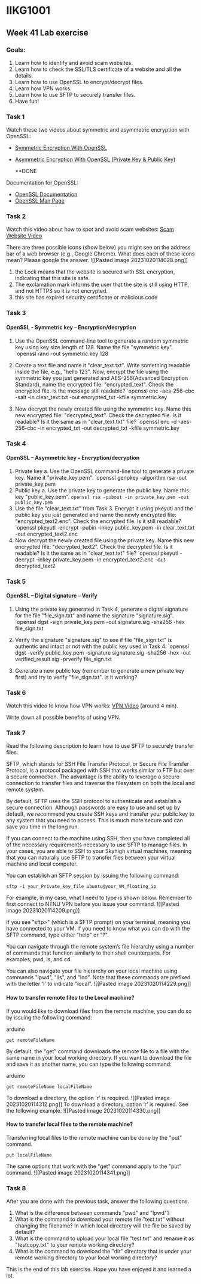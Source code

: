# IIKG1001

## Week 41 Lab exercise

### Goals:

1. Learn how to identify and avoid scam websites.
2. Learn how to check the SSL/TLS certificate of a website and all the details.
3. Learn how to use OpenSSL to encrypt/decrypt files.
4. Learn how VPN works.
5. Learn how to use SFTP to securely transfer files.
6. Have fun!

### Task 1

Watch these two videos about symmetric and asymmetric encryption with OpenSSL:

- [Symmetric Encryption With OpenSSL](https://www.youtube.com/watch?v=J9TzPneXgkQ&t=53s)
- [Asymmetric Encryption With OpenSSL (Private Key & Public Key)](https://www.youtube.com/watch?v=1jE_UOiFAVw)
  
  **DONE

Documentation for OpenSSL:

- [OpenSSL Documentation](https://www.openssl.org/docs/man3.1/man1/openssl.html)
- [OpenSSL Man Page](https://www.openssl.org/docs/man3.1/man1/)

### Task 2

Watch this video about how to spot and avoid scam websites: [Scam Website Video](https://www.youtube.com/watch?v=KAbp_ajsCco)

There are three possible icons (show below) you might see on the address bar of a web browser (e.g., Google Chrome). What does each of these icons mean? Please google the answer.
![[Pasted image 20231020114028.png]]

1. the Lock means that the website is secured with SSL encryption, indicating that this site is safe.
2. The exclamation mark informs the user that the site is still using HTTP, and not HTTPS so it is not encrypted. 
3. this site has expired security certificate or malicious code 
### Task 3

#### OpenSSL - Symmetric key – Encryption/decryption

1. Use the OpenSSL command-line tool to generate a random symmetric key using key size length of 128. Name the file "symmetric.key".
	   `openssl rand -out symmetric.key 128
	   
2. Create a text file and name it "clear_text.txt". Write something readable inside the file, e.g., "hello 123". Now, encrypt the file using the symmetric key you just generated and AES-256(Advanced Encryption Standard), name the encrypted file: "encrypted_text". Check the encrypted file. Is the message still readable?
   `openssl enc -aes-256-cbc -salt -in clear_text.txt -out encrypted_txt -kfile symmetric.key
    
3. Now decrypt the newly created file using the symmetric key. Name this new encrypted file: "decrypted_text". Check the decrypted file. Is it readable? Is it the same as in "clear_text.txt" file?
    `openssl enc -d -aes-256-cbc -in encrypted_txt -out decrypted_txt -kfile symmetric.key 

### Task 4

#### OpenSSL – Asymmetric key – Encryption/decryption

1. Private key a. Use the OpenSSL command-line tool to generate a private key. Name it "private_key.pem".
   `openssl genpkey -algorithm rsa -out private_key.pem
2. Public key a. Use the private key to generate the public key. Name this key "public_key.pem".
    `openssl rsa -pubout -in private_key.pem -out public_key.pem`
3. Use the file "clear_text.txt" from Task 3. Encrypt it using pkeyutl and the public key you just generated and name the newly encrypted file: "encrypted_text2.enc". Check the encrypted file. Is it still readable?
`openssl pkeyutl -encrypt -pubin -inkey public_key.pem -in clear_text.txt -out encrypted_text2.enc
4. Now decrypt the newly created file using the private key. Name this new encrypted file: "decrypted_text2". Check the decrypted file. Is it readable? Is it the same as in "clear_text.txt" file?
 `openssl pkeyutl -decrypt -inkey private_key.pem -in encrypted_text2.enc -out decrypted_text2   

### Task 5

#### OpenSSL – Digital signature – Verify

1. Using the private key generated in Task 4, generate a digital signature for the file "file_sign.txt" and name the signature "signature.sig".
    `openssl dgst -sign private_key.pem -out signature.sig -sha256 -hex file_sign.txt

2. Verify the signature "signature.sig" to see if file "file_sign.txt" is authentic and intact or not with the public key used in Task 4.
    `openssl dgst -verify public_key.pem -signature signature.sig -sha256 -hex -out verified_result.sig -prverify file_sign.txt
3. Generate a new public key (remember to generate a new private key first) and try to verify "file_sign.txt". Is it working?
    

### Task 6

Watch this video to know how VPN works: [VPN Video](https://www.youtube.com/watch?v=_wQTRMBAvzg) (around 4 min).

Write down all possible benefits of using VPN.

### Task 7

Read the following description to learn how to use SFTP to securely transfer files.

SFTP, which stands for SSH File Transfer Protocol, or Secure File Transfer Protocol, is a protocol packaged with SSH that works similar to FTP but over a secure connection. The advantage is the ability to leverage a secure connection to transfer files and traverse the filesystem on both the local and remote system.

By default, SFTP uses the SSH protocol to authenticate and establish a secure connection. Although passwords are easy to use and set up by default, we recommend you create SSH keys and transfer your public key to any system that you need to access. This is much more secure and can save you time in the long run.

If you can connect to the machine using SSH, then you have completed all of the necessary requirements necessary to use SFTP to manage files. In your cases, you are able to SSH to your Skyhigh virtual machines, meaning that you can naturally use SFTP to transfer files between your virtual machine and local computer.

You can establish an SFTP session by issuing the following command:

`sftp -i your_Private_key_file ubuntu@your_VM_floating_ip`

For example, in my case, what I need to type is shown below. Remember to first connect to NTNU VPN before you issue your command.
![[Pasted image 20231020114209.png]]

If you see "sftp>" (which is a SFTP prompt) on your terminal, meaning you have connected to your VM. If you need to know what you can do with the SFTP command, type either "help" or "?".

You can navigate through the remote system’s file hierarchy using a number of commands that function similarly to their shell counterparts. For examples, pwd, ls, and cd.

You can also navigate your file hierarchy on your local machine using commands "lpwd", "lls", and "lcd". Note that these commands are prefixed with the letter 'l' to indicate "local".
![[Pasted image 20231020114229.png]]

#### How to transfer remote files to the Local machine?

If you would like to download files from the remote machine, you can do so by issuing the following command:

arduino

`get remoteFileName`

By default, the "get" command downloads the remote file to a file with the same name in your local working directory. If you want to download the file and save it as another name, you can type the following command:

arduino

`get remoteFileName localFileName`

To download a directory, the option 'r' is required.
![[Pasted image 20231020114312.png]]
To download a directory, option ‘r’ is required. See the following example.
![[Pasted image 20231020114330.png]]
#### How to transfer local files to the remote machine?

Transferring local files to the remote machine can be done by the "put" command.

`put localFileName`

The same options that work with the "get" command apply to the "put" command.
![[Pasted image 20231020114341.png]]

### Task 8

After you are done with the previous task, answer the following questions.

1. What is the difference between commands "pwd" and "lpwd"?
2. What is the command to download your remote file "test.txt" without changing the filename? In which local directory will the file be saved by default?
3. What is the command to upload your local file "test.txt" and rename it as "testcopy.txt" to your remote working directory?
4. What is the command to download the "dir" directory that is under your remote working directory to your local working directory?

This is the end of this lab exercise. Hope you have enjoyed it and learned a lot.